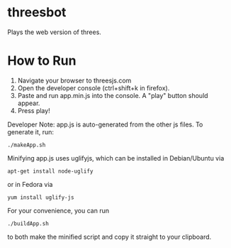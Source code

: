 threesbot
=========

Plays the web version of threes.

How to Run
==========

1. Navigate your browser to threesjs.com
2. Open the developer console (ctrl+shift+k in firefox).
3. Paste and run app.min.js into the console. A "play" button should appear.
4. Press play!

Developer Note: app.js is auto-generated from the other js files. To generate it, run:

    ./makeApp.sh

Minifying app.js uses uglifyjs, which can be installed in Debian/Ubuntu via

    apt-get install node-uglify

or in Fedora via

    yum install uglify-js

For your convenience, you can run

    ./buildApp.sh

to both make the minified script and copy it straight to your clipboard.

